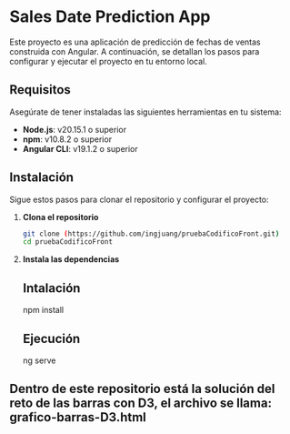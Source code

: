 # Sales Date Prediction App

Este proyecto es una aplicación de predicción de fechas de ventas construida con Angular. A continuación, se detallan los pasos para configurar y ejecutar el proyecto en tu entorno local.

## Requisitos

Asegúrate de tener instaladas las siguientes herramientas en tu sistema:

- **Node.js**: v20.15.1 o superior
- **npm**: v10.8.2 o superior
- **Angular CLI**: v19.1.2 o superior

## Instalación

Sigue estos pasos para clonar el repositorio y configurar el proyecto:

1. **Clona el repositorio**

   ```sh
   git clone (https://github.com/ingjuang/pruebaCodificoFront.git)
   cd pruebaCodificoFront
2. **Instala las dependencias**

   ## Intalación
   npm install

   ## Ejecución
   ng serve

## Dentro de este repositorio está la solución del reto de las barras con D3, el archivo se llama: grafico-barras-D3.html
   
